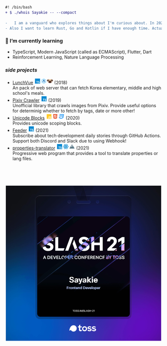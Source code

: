 <!--
[![Hits](https://hits.seeyoufarm.com/api/count/incr/badge.svg?url=https%3A%2F%2Fgithub.com%2FSayakie)](https://hits.seeyoufarm.com)
[![trophy](https://github-profile-trophy.vercel.app/?username=Sayakie&theme=onedark&row=2&column=3&no-frame&no-bg)](https://github.com/ryo-ma/github-profile-trophy)
-->

```diff
#! /bin/bash
+ $ ./whois Sayakie -- --compact

-   I am a vanguard who explores things about I'm curious about. In 2021, I'm interesting and falling with Flutter, Dart!
- Also I want to learn Rust, Go and Kotlin if I have enough time. Actually, I'm a greedy man (〃▽〃)
```

### 🌱 I’m currently learning
  * TypeScript, Modern JavaScript (called as ECMAScript), Flutter, Dart
  * Reinforcement Learning, Nature Language Processing

### *side projects*
  * [LunchVue](https://github.com/Sayakie/LunchVue.old) 
<img src="https://github.com/PKief/vscode-material-icon-theme/raw/main/icons/typescript.svg" alt="Written with TypeScript" width="20" /><img src="https://github.com/PKief/vscode-material-icon-theme/raw/main/icons/webpack.svg" alt="Used Webpack" width="20" /><img src="https://github.com/PKief/vscode-material-icon-theme/raw/main/icons/pug.svg" alt="Used Pug" width="20" /> (2018)<br>
    An pack of web server that can fetch Korea elementary, middle and high school's meals.
  * [Pixiv Crawler](https://github.com/Sayakie/pixiv-crawler) 
<img src="https://github.com/PKief/vscode-material-icon-theme/raw/main/icons/typescript.svg" alt="Written with TypeScript" width="20" /> (2019)<br>
    Unofficial library that crawls images from Pixiv. Provide useful options for determinig whether to fetch by tags, date or more other!
  * [Unicode Blocks](https://github.com/Sayakie/Unicode-Blocks) 
<img src="https://github.com/PKief/vscode-material-icon-theme/raw/main/icons/javascript.svg" alt="Written with JavaScript" width="20" /><img src="https://github.com/PKief/vscode-material-icon-theme/raw/main/icons/html.svg" alt="Written with HTML5" width="20" /><img src="https://github.com/PKief/vscode-material-icon-theme/raw/main/icons/css.svg" alt="Written with CSS3" width="20" /> (2020)<br>
    Provides unicode scoping blocks.
  * [Feeder](https://github.com/Sayakie/feeder) 
<img src="https://github.com/PKief/vscode-material-icon-theme/raw/main/icons/typescript.svg" alt="Written with TypeScript" width="20" /> (2021)<br>
    Subscribe about tech·development daily stories through GitHub Actions. Support both Discord and Slack due to using Webhook!
  * [properties-translator](https://github.com/dareharu/properties-translator) 
<img src="https://github.com/PKief/vscode-material-icon-theme/raw/main/icons/typescript.svg" alt="Written with TypeScript" width="20" /><img src="https://github.com/PKief/vscode-material-icon-theme/raw/main/icons/react_ts.svg" alt="Used Preact library" width="20" /><img src="https://github.com/PKief/vscode-material-icon-theme/raw/main/icons/snowpack_light.svg" alt="Used Snowpack library" width="20" /> (2021)<br>
    Progressive web program that provides a tool to translate properties or lang files.

<br>
<br>
<br>

<p align="center">
  <a href="https://toss.im/slash-21" rel="external noopener nofollow noreferrer">
    <img src="https://github.com/Sayakie/Sayakie/blob/master/SLASH21.png?raw=true" alt="Toss SLASH21 Conference Archivement" width="500" />
  </a>
</p>
